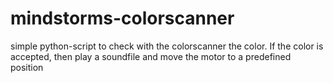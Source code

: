 # mindstorms-colorscanner
simple python-script to check with the colorscanner the color. If the color is accepted, then play a soundfile and move the motor to a predefined position
